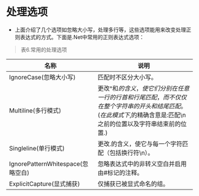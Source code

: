 # 处理选项

* 上面介绍了几个选项如忽略大小写，处理多行等，这些选项能用来改变处理正则表达式的方式。下面是.Net中常用的正则表达式选项：

> 表6.常用的处理选项

| 名称 | 说明 |
| --- | --- |
| IgnoreCase(忽略大小写) | 匹配时不区分大小写。 |
| Multiline(多行模式) | 更改^和$的含义，使它们分别在任意一行的行首和行尾匹配，而不仅仅在整个字符串的开头和结尾匹配。(在此模式下,$的精确含意是:匹配\n之前的位置以及字符串结束前的位置.) |
| Singleline(单行模式) | 更改.的含义，使它与每一个字符匹配（包括换行符\n）。 |
| IgnorePatternWhitespace(忽略空白) | 忽略表达式中的非转义空白并启用由#标记的注释。 |
| ExplicitCapture(显式捕获) | 仅捕获已被显式命名的组。 |
